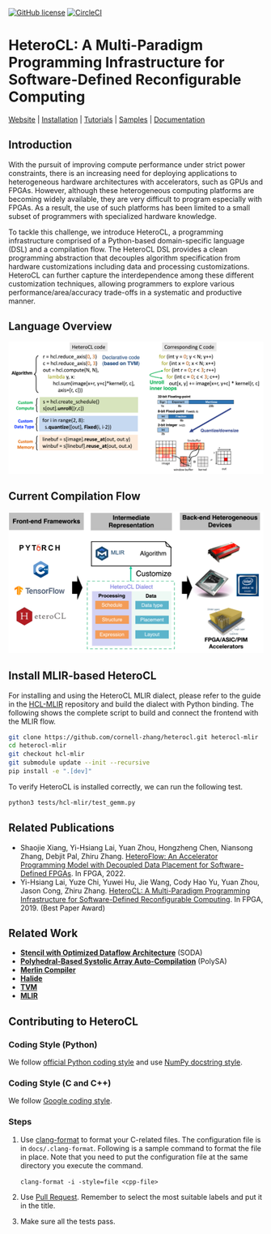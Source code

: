 <!--- Copyright HeteroCL authors. All Rights Reserved. -->
<!--- SPDX-License-Identifier: Apache-2.0  -->

[![GitHub license](https://dmlc.github.io/img/apache2.svg)](./LICENSE)
[![CircleCI](https://circleci.com/gh/cornell-zhang/heterocl/tree/master.svg?style=svg&circle-token=2b5ee9faf30b94aac41b61032d03e4654a65079d)](https://circleci.com/gh/cornell-zhang/heterocl/tree/master)

HeteroCL: A Multi-Paradigm Programming Infrastructure for Software-Defined Reconfigurable Computing
===================================================================================================

[Website](http://heterocl.csl.cornell.edu/web/index.html) | [Installation](http://heterocl.csl.cornell.edu/doc/installation.html) | [Tutorials](http://heterocl.csl.cornell.edu/doc/tutorials/index.html) | [Samples](http://heterocl.csl.cornell.edu/doc/samples/index.html) | [Documentation](http://heterocl.csl.cornell.edu/doc/index.html)

## Introduction

With the pursuit of improving compute performance under strict power constraints, there is an increasing need for deploying applications to heterogeneous hardware architectures with accelerators, such as GPUs and FPGAs. However, although these heterogeneous computing platforms are becoming widely available, they are very difficult to program especially with FPGAs. As a result, the use of such platforms has been limited to a small subset of programmers with specialized hardware knowledge.

To tackle this challenge, we introduce HeteroCL, a programming infrastructure comprised of a Python-based domain-specific language (DSL) and a compilation flow. 
The HeteroCL DSL provides a clean programming abstraction that decouples algorithm specification from hardware customizations including data and processing customizations. HeteroCL can further capture the interdependence among these different customization techniques, allowing programmers to explore various performance/area/accuracy trade-offs in a systematic and productive manner. 
<!-- In addition, our framework currently provides two advanced domain-specific optimizations with stencil analysis and systolic array generation, which produce highly efficient microarchitectures for accelerating popular workloads from image processing and deep learning domains. -->

## Language Overview

![flow](docs/lang_overview.png)

## Current Compilation Flow

![flow](docs/compile_flow_mlir.png)

## Install MLIR-based HeteroCL
For installing and using the HeteroCL MLIR dialect, please refer to the guide in the [HCL-MLIR](https://github.com/cornell-zhang/hcl-dialect) repository and build the dialect with Python binding. The following shows the complete script to build and connect the frontend with the MLIR flow.

```bash
git clone https://github.com/cornell-zhang/heterocl.git heterocl-mlir
cd heterocl-mlir
git checkout hcl-mlir
git submodule update --init --recursive
pip install -e ".[dev]"
```

To verify HeteroCL is installed correctly, we can run the following test.

```bash
python3 tests/hcl-mlir/test_gemm.py
```


## Related Publications

* Shaojie Xiang, Yi-Hsiang Lai, Yuan Zhou, Hongzheng Chen, Niansong Zhang, Debjit Pal, Zhiru Zhang. [HeteroFlow: An Accelerator Programming Model with Decoupled Data Placement for Software-Defined FPGAs](https://www.csl.cornell.edu/~zhiruz/pdfs/heteroflow-fpga2022.pdf). In FPGA, 2022.
* Yi-Hsiang Lai, Yuze Chi, Yuwei Hu, Jie Wang, Cody Hao Yu, Yuan Zhou, Jason Cong, Zhiru Zhang. [HeteroCL: A Multi-Paradigm Programming Infrastructure for Software-Defined Reconfigurable Computing](https://www.csl.cornell.edu/~zhiruz/pdfs/heterocl-fpga2019.pdf). In FPGA, 2019. (Best Paper Award)

## Related Work

* **[Stencil with Optimized Dataflow Architecture](https://vast.cs.ucla.edu/~chiyuze/pub/iccad18.pdf)** (SODA)
* **[Polyhedral-Based Systolic Array Auto-Compilation](http://cadlab.cs.ucla.edu/~jaywang/papers/iccad18-polysa.pdf)** (PolySA)
* **[Merlin Compiler](https://www.falconcomputing.com/merlin-fpga-compiler/)**
* **[Halide](https://halide-lang.org)**
* **[TVM](https://tvm.ai)**
* **[MLIR](https://arxiv.org/pdf/2002.11054.pdf)**

## Contributing to HeteroCL

### Coding Style (Python)

We follow [official Python coding style](https://www.python.org/dev/peps/pep-0008/#descriptive-naming-styles) and use [NumPy docstring style](https://numpydoc.readthedocs.io/en/latest/format.html#other-points-to-keep-in-mind).

### Coding Style (C and C++)

We follow [Google coding style](https://google.github.io/styleguide/cppguide.htm).

### Steps

1. Use [clang-format](https://clang.llvm.org/docs/ClangFormat.html) to format your C-related files. The configuration file is in `docs/.clang-format`. Following is a sample command to format the file in place. Note that you need to put the configuration file at the same directory you execute the command.

   ``clang-format -i -style=file <cpp-file>``
2. Use [Pull Request](https://help.github.com/articles/about-pull-requests/). Remember to select the most suitable labels and put it in the title.
3. Make sure all the tests pass.
